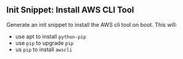 ## Init Snippet: Install AWS CLI Tool

Generate an init snippet to install the AWS cli tool on boot. This will:

* use apt to install `python-pip`
* use `pip` to upgrade `pip`
* us `pip` to install `awscli`

